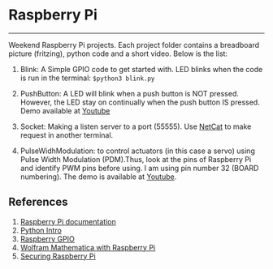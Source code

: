 # Raspberry Pi
---
Weekend Raspberry Pi projects. Each project folder contains a breadboard picture (fritzing), python code and a short video. Below is the list:

1. Blink: A Simple GPIO code to get started with. LED blinks when the code is run in the terminal: `$python3 blink.py` 

2. PushButton: A LED will blink when a push button is NOT pressed. However, the LED stay on continually when the push button IS pressed. Demo available at [Youtube](https://youtu.be/P6J-T9LiKJA)

3. Socket: Making a listen server to a port (55555). Use [NetCat](http://netcat.sourceforge.net/) to make request in another terminal.

4. PulseWidhModulation: to control actuators (in this case a servo) using Pulse Width Modulation (PDM).Thus, look at the pins of Raspberry Pi and identify PWM pins before using. I am using pin number 32 (BOARD numbering). The demo is available at [Youtube](https://youtu.be/Vz7-1uDE2Uw).

## References

1.  [Raspberry Pi documentation](https://www.raspberrypi.org/documentation/) 
2.  [Python Intro](http://bennuttall.github.io/python-intro/) 
3.  [Raspberry GPIO](https://learn.sparkfun.com/tutorials/raspberry-gpio) 
4.  [Wolfram Mathematica with Raspberry Pi](https://www.wolfram.com/raspberry-pi/) 
5.  [Securing Raspberry Pi](https://www.raspberrypi.org/documentation/configuration/security.md)
